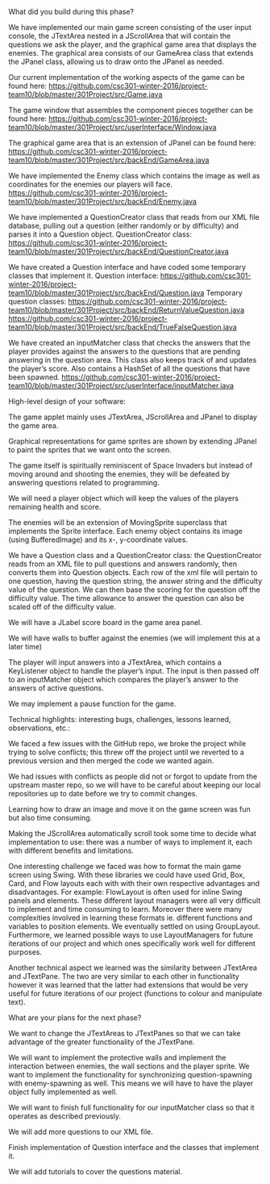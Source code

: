 What did you build during this phase?

We have implemented our main game screen consisting of the user input console, the JTextArea nested in a JScrollArea that will contain the questions we ask the player, and the graphical game area that displays the enemies.  The graphical area consists of our GameArea class that extends the JPanel class, allowing us to draw onto the JPanel as needed.

Our current implementation of the working aspects of the game can be found here: 
https://github.com/csc301-winter-2016/project-team10/blob/master/301Project/src/Game.java

The game window that assembles the component pieces together can be found here:
https://github.com/csc301-winter-2016/project-team10/blob/master/301Project/src/userInterface/Window.java

The graphical game area that is an extension of JPanel can be found here:
https://github.com/csc301-winter-2016/project-team10/blob/master/301Project/src/backEnd/GameArea.java


We have implemented the Enemy class which contains the image as well as coordinates for the enemies our players will face.
https://github.com/csc301-winter-2016/project-team10/blob/master/301Project/src/backEnd/Enemy.java

We have implemented a QuestionCreator class that reads from our XML file database, pulling out a question (either randomly or by difficulty) and parses it into a Question object.
QuestionCreator class: https://github.com/csc301-winter-2016/project-team10/blob/master/301Project/src/backEnd/QuestionCreator.java

We have created a Question interface and have coded some temporary classes that implement it.
Question interface:
https://github.com/csc301-winter-2016/project-team10/blob/master/301Project/src/backEnd/Question.java
Temporary question classes:
https://github.com/csc301-winter-2016/project-team10/blob/master/301Project/src/backEnd/ReturnValueQuestion.java
https://github.com/csc301-winter-2016/project-team10/blob/master/301Project/src/backEnd/TrueFalseQuestion.java

We have created an inputMatcher class that checks the answers that the player provides against the answers to the questions that are pending answering in the question area. This class also keeps track of and updates the player’s score. Also contains a HashSet of all the questions that have been spawned. 
https://github.com/csc301-winter-2016/project-team10/blob/master/301Project/src/userInterface/inputMatcher.java


High-level design of your software:

The game applet mainly uses JTextArea, JScrollArea and JPanel  to display the game area.

Graphical representations for game sprites are shown by extending JPanel to paint the sprites that we want onto the screen.

The game itself is spiritually reminiscent of Space Invaders but instead of moving around and shooting the enemies, they will be defeated by answering questions related to programming.

We will need a player object which will keep the values of the players remaining health and score.

The enemies will be an extension of MovingSprite superclass that implements the Sprite interface.  Each enemy object contains its image (using BufferedImage) and its x-, y-coordinate values.

We have a Question class and a QuestionCreator class: the QuestionCreator reads from an XML file to pull questions and answers randomly, then converts them into Question objects.  Each row of the xml file will pertain to one question, having the question string, the answer string and the difficulty value of the question.  We can then base the scoring for the question off the difficulty value.  The time allowance to answer the question can also be scaled off of the difficulty value.

We will have a JLabel score board in the game area panel.

We will have walls to buffer against the enemies (we will implement this at a later time)

The player will input answers into a JTextArea, which contains a KeyListener object to handle the player’s input.  The input is then passed off to an inputMatcher object which compares the player’s answer to the answers of active questions.

We may implement a pause function for the game.



Technical highlights: interesting bugs, challenges, lessons learned, observations, etc.:

We faced a few issues with the GitHub repo, we broke the project while trying to solve conflicts; this threw off the project until we reverted to a previous version and then merged the code we wanted again.

We had issues with conflicts as people did not or forgot to update from the upstream master repo, so we will have to be careful about keeping our local repositories up to date before we try to commit changes.

Learning how to draw an image and move it on the game screen was fun but also time consuming.

Making the JScrollArea automatically scroll took some time to decide what implementation to use: there was a number of ways to implement it, each with different benefits and limitations.

One interesting challenge we faced was how to format the main game screen using Swing. With these libraries we could have used Grid, Box, Card, and Flow layouts each with with their own respective advantages and disadvantages. For example: FlowLayout is often used for inline Swing panels and elements. These different layout managers were all very difficult to implement and time consuming to learn. Moreover there were many complexities involved in learning these formats ie. different functions and variables to position elements. We eventually settled on using GroupLayout. Furthermore, we learned possible ways to use LayoutManagers for future iterations of our project and which ones specifically work well for different purposes. 

Another technical aspect we learned was the similarity between JTextArea and JTextPane. The two are very similar to each other in functionality however it was learned that the latter had extensions that would be very useful for future iterations of our project (functions to colour and manipulate text).



What are your plans for the next phase?

We want to change the JTextAreas to JTextPanes so that we can take advantage of the greater functionality of the JTextPane.

We will want to implement the protective walls and implement the interaction between enemies, the wall sections and the player sprite.  We want to implement the functionality for synchronizing question-spawning with enemy-spawning as well.  This means we will have to have the player object fully implemented as well.

We will want to finish full functionality for our inputMatcher class so that it operates as described previously.

We will add more questions to our XML file.

Finish implementation of Question interface and the classes that implement it.

We will add tutorials to cover the questions material.
